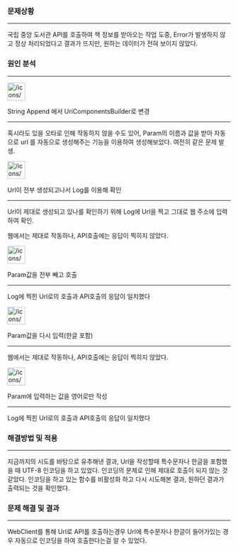 ### 문제상황

---

국립 중앙 도서관 API를 호출하여 책 정보를 받아오는 작업 도중, Error가 발생하지 않고 정상 처리되었다고 결과가 뜨지만, 원하는 데이터가 전혀 보이지 않았다.

### 원인 분석

---

<aside>
<img src="/icons/close_red.svg" alt="/icons/close_red.svg" width="40px" />

String Append 에서 UriComponentsBuilder로 변경

---

혹시라도 있을 오타로 인해 작동하지 않을 수도 있어, Param의 이름과 값을 받아 자동으로 url 를 자동으로 생성해주는 기능을 이용하여 생성해보았다. 여전히 같은 문제 발생.

</aside>

<aside>
<img src="/icons/close_red.svg" alt="/icons/close_red.svg" width="40px" />

Url이 전부 생성되고나서 Log를 이용해 확인

---

Url이 제대로 생성되고 있나를 확인하기 위해 Log에 Url을 찍고 그대로 웹 주소에 입력하여 확인.

웹에서는 제대로 작동하나, API호출에는 응답이 찍히지 않았다.

</aside>

<aside>
<img src="/icons/checkmark-line_green.svg" alt="/icons/checkmark-line_green.svg" width="40px" />

Param값을 전부 빼고 호출

---

Log에 찍힌 Url로의 호출과 API호출의 응답이 일치했다

</aside>

<aside>
<img src="/icons/close_red.svg" alt="/icons/close_red.svg" width="40px" />

Param값을 다시 입력(한글 포함)

---

웹에서는 제대로 작동하나, API호출에는 응답이 찍히지 않았다.

</aside>

<aside>
<img src="/icons/checkmark-line_green.svg" alt="/icons/checkmark-line_green.svg" width="40px" />

Param에 입력하는 값을 영어로만 작성

---

Log에 찍힌 Url로의 호출과 API호출의 응답이 일치했다

</aside>

### 해결방법 및 적용

---

지금까지의 시도를 바탕으로 유추해낸 결과, Url을 작성할때 특수문자나 한글을 포함했을 때 UTF-8 인코딩을 하고 있었다. 인코딩의 문제로 인해 제대로 호출이 되지 않는 것 같았다. 인코딩을 하고 있는 함수를 비활성화 하고 다시 시도해본 결과, 원하던 결과가 출력되는 것을 확인했다.

### 문제 해결 및 결과

---

WebClient를 통해 Url로 API를 호출하는경우 Url에 특수문자나 한글이 들어가있는 경우 자동으로 인코딩을 하여 호출한다는걸 알 수 있었다.
